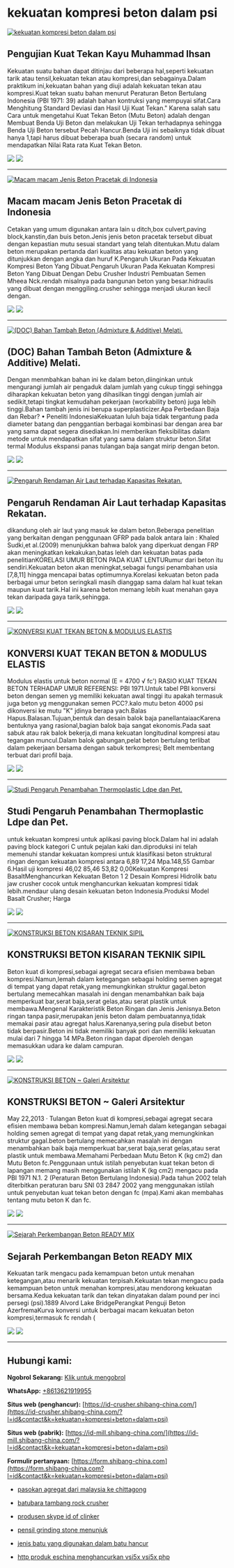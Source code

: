 # kekuatan kompresi beton dalam psi

<a href="https://swt.shibang-china.com/?l=id&img&k=kekuatan+kompresi+beton+dalam+psi" target="_blank">![kekuatan kompresi beton dalam psi](http://static.shibang-china.com/all-800x300/1463.jpg)</a>

## Pengujian Kuat Tekan Kayu Muhammad Ihsan
Kekuatan suatu bahan dapat ditinjau dari beberapa hal,seperti kekuatan tarik atau tensil,kekuatan tekan atau kompresi,dan sebagainya.Dalam praktikum ini,kekuatan bahan yang diuji adalah kekuatan tekan atau kompresi.Kuat tekan suatu bahan menurut Peraturan Beton Bertulang Indonesia (PBI 1971: 39) adalah bahan kontruksi yang mempuyai sifat.Cara Menghitung Standard Deviasi dan Hasil Uji Kuat Tekan." Karena salah satu Cara untuk mengetahui Kuat Tekan Beton (Mutu Beton) adalah dengan Membuat Benda Uji Beton dan melakukan Uji Tekan terhadapnya sehingga Benda Uji Beton tersebut Pecah Hancur.Benda Uji ini sebaiknya tidak dibuat hanya 1,tapi harus dibuat beberapa buah (secara random) untuk mendapatkan Nilai Rata rata Kuat Tekan Beton.


<a href="https://whatsapp.shibangsoft.com/WhatsApp.php" target="_blank" title="WhatsApp">![](http://static.shibang-china.com/icon/whatsapp.png)</a> <a href="https://swt.shibang-china.com/?l=id&icon&k=kekuatan+kompresi+beton+dalam+psi" target="_blank">![](http://static.shibang-china.com/icon/chat-id.png)</a>

---

<a href="https://swt.shibang-china.com/?l=id&img&k=kekuatan+kompresi+beton+dalam+psi" target="_blank">![Macam macam Jenis Beton Pracetak di Indonesia](http://static.shibang-china.com/all-800x300/838.jpg)</a>

## Macam macam Jenis Beton Pracetak di Indonesia
Cetakan yang umum digunakan antara lain u ditch,box culvert,paving block,kanstin,dan buis beton.Jenis jenis beton pracetak tersebut dibuat dengan kepastian mutu sesuai standart yang telah ditentukan.Mutu dalam beton merupakan pertanda dari kualitas atau kekuatan beton yang ditunjukkan dengan angka dan huruf K.Pengaruh Ukuran Pada Kekuatan Kompresi Beton Yang Dibuat.Pengaruh Ukuran Pada Kekuatan Kompresi Beton Yang Dibuat Dengan Debu Crusher Industri Pembuatan Semen Mheea Nck.rendah misalnya pada bangunan beton yang besar.hidraulis yang dibuat dengan menggiling.crusher sehingga menjadi ukuran kecil dengan.


<a href="https://whatsapp.shibangsoft.com/WhatsApp.php" target="_blank" title="WhatsApp">![](http://static.shibang-china.com/icon/whatsapp.png)</a> <a href="https://swt.shibang-china.com/?l=id&icon&k=kekuatan+kompresi+beton+dalam+psi" target="_blank">![](http://static.shibang-china.com/icon/chat-id.png)</a>

---

<a href="https://swt.shibang-china.com/?l=id&img&k=kekuatan+kompresi+beton+dalam+psi" target="_blank">![(DOC) Bahan Tambah Beton (Admixture & Additive) Melati.](http://static.shibang-china.com/all-800x300/1264.jpg)</a>

## (DOC) Bahan Tambah Beton (Admixture & Additive) Melati.
Dengan menmbahkan bahan ini ke dalam beton,diinginkan untuk mengurangi jumlah air pengaduk dalam jumlah yang cukup tinggi sehingga diharapkan kekuatan beton yang dihasilkan tinggi dengan jumlah air sedikit,tetapi tingkat kemudahan pekerjaan (workability beton) juga lebih tinggi.Bahan tambah jenis ini berupa superplasticizer.Apa Perbedaan Baja dan Rebar? • Peneliti IndonesiaKekuatan luluh baja tidak tergantung pada diameter batang dan penggantian berbagai kombinasi bar dengan area bar yang sama dapat segera disediakan.Ini memberikan fleksibilitas dalam metode untuk mendapatkan sifat yang sama dalam struktur beton.Sifat termal Modulus ekspansi panas tulangan baja sangat mirip dengan beton.


<a href="https://whatsapp.shibangsoft.com/WhatsApp.php" target="_blank" title="WhatsApp">![](http://static.shibang-china.com/icon/whatsapp.png)</a> <a href="https://swt.shibang-china.com/?l=id&icon&k=kekuatan+kompresi+beton+dalam+psi" target="_blank">![](http://static.shibang-china.com/icon/chat-id.png)</a>

---

<a href="https://swt.shibang-china.com/?l=id&img&k=kekuatan+kompresi+beton+dalam+psi" target="_blank">![Pengaruh Rendaman Air Laut terhadap Kapasitas Rekatan.](http://static.shibang-china.com/all-800x300/545.jpg)</a>

## Pengaruh Rendaman Air Laut terhadap Kapasitas Rekatan.
dikandung oleh air laut yang masuk ke dalam beton.Beberapa penelitian yang berkaitan dengan penggunaan GFRP pada balok antara lain : Khaled Sudki,et al.(2009) menunjukkan bahwa balok yang diperkuat dengan FRP akan meningkatkan kekakukan,batas leleh dan kekuatan batas pada penelitianKORELASI UMUR BETON PADA KUAT LENTURumur dari beton itu sendiri.Kekuatan beton akan meningkat,sebagai fungsi penambahan usia [7,8,11] hingga mencapai batas optimumnya.Korelasi kekuatan beton pada berbagai umur beton seringkali masih dianggap sama dalam hal kuat tekan maupun kuat tarik.Hal ini karena beton memang lebih kuat menahan gaya tekan daripada gaya tarik,sehingga.


<a href="https://whatsapp.shibangsoft.com/WhatsApp.php" target="_blank" title="WhatsApp">![](http://static.shibang-china.com/icon/whatsapp.png)</a> <a href="https://swt.shibang-china.com/?l=id&icon&k=kekuatan+kompresi+beton+dalam+psi" target="_blank">![](http://static.shibang-china.com/icon/chat-id.png)</a>

---

<a href="https://swt.shibang-china.com/?l=id&img&k=kekuatan+kompresi+beton+dalam+psi" target="_blank">![KONVERSI KUAT TEKAN BETON & MODULUS ELASTIS](http://static.shibang-china.com/all-800x300/700.jpg)</a>

## KONVERSI KUAT TEKAN BETON & MODULUS ELASTIS
Modulus elastis untuk beton normal (E = 4700 √ fc') RASIO KUAT TEKAN BETON TERHADAP UMUR REFERENSI: PBI 1971.Untuk tabel PBI konversi beton dengan semen yg memiliki kekuatan awal tinggi itu apakah termasuk juga beton yg menggunakan semen PCC?.kalo mutu beton 4000 psi dikonversi ke mutu "K" jdinya berapa yach.Balas Hapus.Balasan.Tujuan,bentuk dan desain balok baja panellantaiaacKarena bentuknya yang rasional,bagian balok baja sangat ekonomis.Pada saat sabuk atau rak balok bekerja,di mana kekuatan longitudinal kompresi atau tegangan muncul.Dalam balok gabungan,pelat beton bertulang terlibat dalam pekerjaan bersama dengan sabuk terkompresi; Belt membentang terbuat dari profil baja.


<a href="https://whatsapp.shibangsoft.com/WhatsApp.php" target="_blank" title="WhatsApp">![](http://static.shibang-china.com/icon/whatsapp.png)</a> <a href="https://swt.shibang-china.com/?l=id&icon&k=kekuatan+kompresi+beton+dalam+psi" target="_blank">![](http://static.shibang-china.com/icon/chat-id.png)</a>

---

<a href="https://swt.shibang-china.com/?l=id&img&k=kekuatan+kompresi+beton+dalam+psi" target="_blank">![Studi Pengaruh Penambahan Thermoplastic Ldpe dan Pet.](http://static.shibang-china.com/all-800x300/741.jpg)</a>

## Studi Pengaruh Penambahan Thermoplastic Ldpe dan Pet.
untuk kekuatan kompresi untuk aplikasi paving block.Dalam hal ini adalah paving block kategori C untuk pejalan kaki dan.diproduksi ini telah memenuhi standar kekuatan kompresi untuk klasifikasi beton struktural ringan dengan kekuatan kompresi antara 6,89 17,24 Mpa.148,55 Gambar 6.Hasil uji kompresi 46,02 85,46 53,82 0,00Kekuatan Kompresi BasaltMenghancurkan Kekuatan Beton 1 2 Desain Kompresi Hidrolik batu jaw crusher cocok untuk menghancurkan kekuatan kompresi tidak lebih.mendaur ulang desain kekuatan beton Indonesia.Produksi Model Basalt Crusher; Harga


<a href="https://whatsapp.shibangsoft.com/WhatsApp.php" target="_blank" title="WhatsApp">![](http://static.shibang-china.com/icon/whatsapp.png)</a> <a href="https://swt.shibang-china.com/?l=id&icon&k=kekuatan+kompresi+beton+dalam+psi" target="_blank">![](http://static.shibang-china.com/icon/chat-id.png)</a>

---

<a href="https://swt.shibang-china.com/?l=id&img&k=kekuatan+kompresi+beton+dalam+psi" target="_blank">![KONSTRUKSI BETON KISARAN TEKNIK SIPIL](http://static.shibang-china.com/all-800x300/1473.jpg)</a>

## KONSTRUKSI BETON KISARAN TEKNIK SIPIL
Beton kuat di kompresi,sebagai agregat secara efisien membawa beban kompresi.Namun,lemah dalam ketegangan sebagai holding semen agregat di tempat yang dapat retak,yang memungkinkan struktur gagal.beton bertulang memecahkan masalah ini dengan menambahkan baik baja memperkuat bar,serat baja,serat gelas,atau serat plastik untuk membawa.Mengenal Karakteristik Beton Ringan dan Jenis Jenisnya.Beton ringan tanpa pasir,merupakan jenis beton dalam pembuatannya,tidak memakai pasir atau agregat halus.Karenanya,sering pula disebut beton tidak berpasir.Beton ini tidak memiliki banyak pori dan memiliki kekuatan mulai dari 7 hingga 14 MPa.Beton ringan dapat diperoleh dengan memasukkan udara ke dalam campuran.


<a href="https://whatsapp.shibangsoft.com/WhatsApp.php" target="_blank" title="WhatsApp">![](http://static.shibang-china.com/icon/whatsapp.png)</a> <a href="https://swt.shibang-china.com/?l=id&icon&k=kekuatan+kompresi+beton+dalam+psi" target="_blank">![](http://static.shibang-china.com/icon/chat-id.png)</a>

---

<a href="https://swt.shibang-china.com/?l=id&img&k=kekuatan+kompresi+beton+dalam+psi" target="_blank">![KONSTRUKSI BETON ~ Galeri Arsitektur](http://static.shibang-china.com/all-800x300/562.jpg)</a>

## KONSTRUKSI BETON ~ Galeri Arsitektur
May 22,2013 · Tulangan Beton kuat di kompresi,sebagai agregat secara efisien membawa beban kompresi.Namun,lemah dalam ketegangan sebagai holding semen agregat di tempat yang dapat retak,yang memungkinkan struktur gagal.beton bertulang memecahkan masalah ini dengan menambahkan baik baja memperkuat bar,serat baja,serat gelas,atau serat plastik untuk membawa.Memahami Perbedaan Mutu Beton K (kg cm2) dan Mutu Beton fc.Penggunaan untuk istilah penyebutan kuat tekan beton di lapangan memang masih menggunakan istilah K (kg cm2) mengacu pada PBI 1971 N.1. 2 (Peraturan Beton Bertulang Indonesia).Pada tahun 2002 telah diterbitkan peraturan baru SNI 03 2847 2002 yang menggunakan istilah untuk penyebutan kuat tekan beton dengan fc (mpa).Kami akan membahas tentang mutu beton K dan fc.


<a href="https://whatsapp.shibangsoft.com/WhatsApp.php" target="_blank" title="WhatsApp">![](http://static.shibang-china.com/icon/whatsapp.png)</a> <a href="https://swt.shibang-china.com/?l=id&icon&k=kekuatan+kompresi+beton+dalam+psi" target="_blank">![](http://static.shibang-china.com/icon/chat-id.png)</a>

---

<a href="https://swt.shibang-china.com/?l=id&img&k=kekuatan+kompresi+beton+dalam+psi" target="_blank">![Sejarah Perkembangan Beton READY MIX](http://static.shibang-china.com/all-800x300/812.jpg)</a>

## Sejarah Perkembangan Beton READY MIX
Kekuatan tarik mengacu pada kemampuan beton untuk menahan ketegangan,atau menarik kekuatan terpisah.Kekuatan tekan mengacu pada kemampuan beton untuk menahan kompresi,atau mendorong kekuatan bersama.Kedua kekuatan tarik dan tekan dinyatakan dalam pound per inci persegi (psi).1889 Alvord Lake BridgePerangkat Penguji Beton AzerfremaKurva konversi untuk berbagai macam kekuatan beton kompresi,termasuk fc rendah (


<a href="https://whatsapp.shibangsoft.com/WhatsApp.php" target="_blank" title="WhatsApp">![](http://static.shibang-china.com/icon/whatsapp.png)</a> <a href="https://swt.shibang-china.com/?l=id&icon&k=kekuatan+kompresi+beton+dalam+psi" target="_blank">![](http://static.shibang-china.com/icon/chat-id.png)</a>

---
## Hubungi kami:

**Ngobrol Sekarang:** [Klik untuk mengobrol](https://swt.shibang-china.com?l=id&contact&k=kekuatan+kompresi+beton+dalam+psi)

**WhatsApp:**  [+8613621919955](https://whatsapp.shibangsoft.com/WhatsApp.php)

**Situs web (penghancur):** [https://id-crusher.shibang-china.com/](https://id-crusher.shibang-china.com/?l=id&contact&k=kekuatan+kompresi+beton+dalam+psi)

**Situs web (pabrik):** [https://id-mill.shibang-china.com/](https://id-mill.shibang-china.com/?l=id&contact&k=kekuatan+kompresi+beton+dalam+psi)

**Formulir pertanyaan:** [https://form.shibang-china.com](https://form.shibang-china.com?l=id&contact&k=kekuatan+kompresi+beton+dalam+psi)

* [pasokan agregat dari malaysia ke chittagong](../15/pasokan%20agregat%20dari%20malaysia%20ke%20chittagong.md)

* [batubara tambang rock crusher](../11/batubara%20tambang%20rock%20crusher.md)

* [produsen skype id of clinker](../13/produsen%20skype%20id%20of%20clinker.md)

* [pensil grinding stone menunjuk](../14/pensil%20grinding%20stone%20menunjuk.md)

* [jenis batu yang digunakan dalam batu hancur](../12/jenis%20batu%20yang%20digunakan%20dalam%20batu%20hancur.md)

* [http produk eschina menghancurkan vsi5x vsi5x php](../13/http%20produk%20eschina%20menghancurkan%20vsi5x%20vsi5x%20php.md)